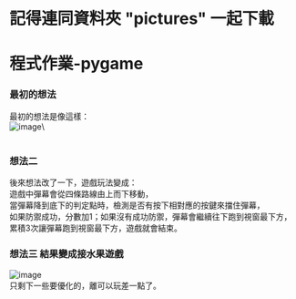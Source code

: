 # **記得連同資料夾 "pictures" 一起下載**
#
# 程式作業-pygame
### 最初的想法
最初的想法是像這樣：\
![image](https://user-images.githubusercontent.com/128204422/226085194-06ec1e75-92a1-48f0-8c45-2bdf363773ca.png)\
#
### 想法二
後來想法改了一下，遊戲玩法變成：\
遊戲中彈幕會從四條路線由上而下移動，\
當彈幕降到底下的判定點時，檢測是否有按下相對應的按鍵來擋住彈幕，\
如果防禦成功，分數加1；如果沒有成功防禦，彈幕會繼續往下跑到視窗最下方，\
累積3次讓彈幕跑到視窗最下方，遊戲就會結束。

### 想法三 結果變成接水果遊戲
![image](https://user-images.githubusercontent.com/128204422/226085434-50c02409-84a3-45d9-8062-2e6779177533.png)\
只剩下一些要優化的，離可以玩差一點了。
